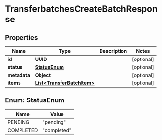 

# TransferbatchesCreateBatchResponse


## Properties

| Name | Type | Description | Notes |
|------------ | ------------- | ------------- | -------------|
|**id** | **UUID** |  |  [optional] |
|**status** | [**StatusEnum**](#StatusEnum) |  |  [optional] |
|**metadata** | **Object** |  |  [optional] |
|**items** | [**List&lt;TransferBatchItem&gt;**](TransferBatchItem.md) |  |  [optional] |



## Enum: StatusEnum

| Name | Value |
|---- | -----|
| PENDING | &quot;pending&quot; |
| COMPLETED | &quot;completed&quot; |



